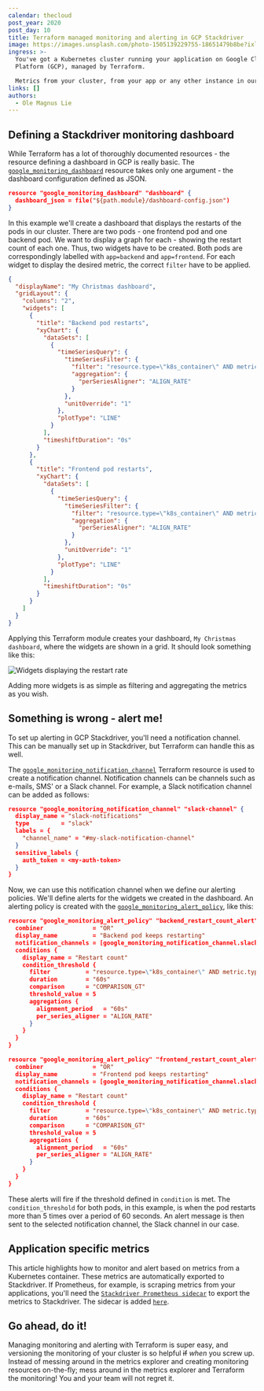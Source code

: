 ```yaml
---
calendar: thecloud
post_year: 2020
post_day: 10
title: Terraform managed monitoring and alerting in GCP Stackdriver
image: https://images.unsplash.com/photo-1505139229755-18651479b8be?ixlib=rb-1.2.1&ixid=eyJhcHBfaWQiOjEyMDd9&auto=format&fit=crop&w=3450&q=80
ingress: >-
  You've got a Kubernetes cluster running your application on Google Cloud
  Platform (GCP), managed by Terraform.

  Metrics from your cluster, from your app or any other instance in our cluster - what to do with them? Sure, you've got `Metrics Explorer` in GCP that lets you play around with the metrics. Another option is to create a monitoring dashboard by manually selecting the metrics, aggregations, alignments, etc. to be shown. However, this can also be managed with Terraform, allowing a lot more control over your monitoring.
links: []
authors:
  - Ole Magnus Lie
---
```

## Defining a Stackdriver monitoring dashboard

While Terraform has a lot of thoroughly documented resources - the resource defining a dashboard in GCP is really basic.
The [`google_monitoring_dashboard`](https://registry.terraform.io/providers/hashicorp/google/latest/docs/resources/monitoring_dashboard) resource takes only one argument - the dashboard configuration defined as JSON.

```json
resource "google_monitoring_dashboard" "dashboard" {
  dashboard_json = file("${path.module}/dashboard-config.json")
}
```

In this example we'll create a dashboard that displays the restarts of the pods in our cluster. There are two pods - one frontend pod and one backend pod. We want to display a graph for each - showing the restart count of each one.
Thus, two widgets have to be created. Both pods are correspondingly labelled with `app=backend` and `app=frontend`. For each widget to display the desired metric, the correct `filter` have to be applied.


```json
{
  "displayName": "My Christmas dashboard",
  "gridLayout": {
    "columns": "2",
    "widgets": [
      {
        "title": "Backend pod restarts",
        "xyChart": {
          "dataSets": [
            {
              "timeSeriesQuery": {
                "timeSeriesFilter": {
                  "filter": "resource.type=\"k8s_container\" AND metric.type=\"kubernetes.io/container/restart_count\" AND metadata.user_labels.app=\"backend\"",
                  "aggregation": {
                    "perSeriesAligner": "ALIGN_RATE"
                  }
                },
                "unitOverride": "1"
              },
              "plotType": "LINE"
            }
          ],
          "timeshiftDuration": "0s"
        }
      },
      {
        "title": "Frontend pod restarts",
        "xyChart": {
          "dataSets": [
            {
              "timeSeriesQuery": {
                "timeSeriesFilter": {
                  "filter": "resource.type=\"k8s_container\" AND metric.type=\"kubernetes.io/container/restart_count\" AND metadata.user_labels.app=\"frontend\"",
                  "aggregation": {
                    "perSeriesAligner": "ALIGN_RATE"
                  }
                },
                "unitOverride": "1"
              },
              "plotType": "LINE"
            }
          ],
          "timeshiftDuration": "0s"
        }
      }
    ]
  }
}
```

Applying this Terraform module creates your dashboard, `My Christmas dashboard`, where the widgets are shown in a grid. It should look something like this:

![Widgets displaying the restart rate](https://i.ibb.co/vjb2XvR/image.png)

Adding more widgets is as simple as filtering and aggregating the metrics as you wish.

## Something is wrong - alert me!

To set up alerting in GCP Stackdriver, you'll need a notification channel. This can be manually set up in Stackdriver, but Terraform can handle this as well.

The [`google_monitoring_notification_channel`](https://registry.terraform.io/providers/hashicorp/google/latest/docs/resources/monitoring_notification_channel) Terraform resource is used to create a notification channel. Notification channels can be channels such as e-mails, SMS' or a Slack channel. For example, a Slack notification channel can be added as follows:

```json
resource "google_monitoring_notification_channel" "slack-channel" {
  display_name = "slack-notifications"
  type         = "slack"
  labels = {
    "channel_name" = "#my-slack-notification-channel"
  }
  sensitive_labels {
    auth_token = <my-auth-token>
  }
}
```

Now, we can use this notification channel when we define our alerting policies. We'll define alerts for the widgets we created in the dashboard.
An alerting policy is created with the [`google_monitoring_alert_policy`](https://registry.terraform.io/providers/hashicorp/google/latest/docs/resources/monitoring_alert_policy), like this:

```json
resource "google_monitoring_alert_policy" "backend_restart_count_alert" {
  combiner              = "OR"
  display_name          = "Backend pod keeps restarting"
  notification_channels = [google_monitoring_notification_channel.slack-channel.id]
  conditions {
    display_name = "Restart count"
    condition_threshold {
      filter          = "resource.type=\"k8s_container\" AND metric.type=\"kubernetes.io/container/restart_count\" AND metadata.user_labels.app=\"backend\""
      duration        = "60s"
      comparison      = "COMPARISON_GT"
      threshold_value = 5
      aggregations {
        alignment_period   = "60s"
        per_series_aligner = "ALIGN_RATE"
      }
    }
  }
}

resource "google_monitoring_alert_policy" "frontend_restart_count_alert" {
  combiner              = "OR"
  display_name          = "Frontend pod keeps restarting"
  notification_channels = [google_monitoring_notification_channel.slack-channel.id]
  conditions {
    display_name = "Restart count"
    condition_threshold {
      filter          = "resource.type=\"k8s_container\" AND metric.type=\"kubernetes.io/container/restart_count\" AND metadata.user_labels.app=\"frontend\""
      duration        = "60s"
      comparison      = "COMPARISON_GT"
      threshold_value = 5
      aggregations {
        alignment_period   = "60s"
        per_series_aligner = "ALIGN_RATE"
      }
    }
  }
}
```

These alerts will fire if the threshold defined in `condition` is met. The `condition_threshold` for both pods, in this example, is when the pod restarts more than 5 times over a period of 60 seconds. An alert message is then sent to the selected notification channel, the Slack channel in our case.

## Application specific metrics

This article highlights how to monitor and alert based on metrics from a Kubernetes container. These metrics are automatically exported to Stackdriver. If Prometheus, for example, is scraping metrics from your applications, you'll need the [`Stackdriver Prometheus sidecar`](https://github.com/Stackdriver/stackdriver-prometheus-sidecar) to export the metrics to Stackdriver. The sidecar is added [`here`](https://github.com/prometheus-community/helm-charts/blob/933cfcb/charts/kube-prometheus-stack/values.yaml#L2072).

## Go ahead, do it!

Managing monitoring and alerting with Terraform is super easy, and versioning the monitoring of your cluster is so helpful ~~if~~ *when* you screw up. Instead of messing around in the metrics explorer and creating monitoring resources on-the-fly; mess around in the metrics explorer and Terraform the monitoring! You and your team will not regret it.